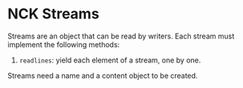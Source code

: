 # NCK Streams

Streams are an object that can be read by writers.
Each stream must implement the following methods:

1. `readlines`: yield each element of a stream, one by one.

Streams need a name and a content object to be created.
